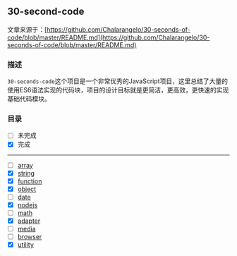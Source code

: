 ## 30-second-code

文章来源于：[https://github.com/Chalarangelo/30-seconds-of-code/blob/master/README.md](https://github.com/Chalarangelo/30-seconds-of-code/blob/master/README.md)

### 描述

`30-seconds-code`这个项目是一个非常优秀的JavaScript项目，这里总结了大量的使用ES6语法实现的代码块，项目的设计目标就是更简洁，更高效，更快速的实现基础代码模块。


### 目录

- [ ] 未完成
- [x] 完成
*******************
- [ ] [array](https://github.com/lvzhenbang/article/blob/master/js/30-seconds-code/array.md)
- [x] [string](https://github.com/lvzhenbang/article/blob/master/js/30-seconds-code/string.md)
- [x] [function](https://github.com/lvzhenbang/article/blob/master/js/30-seconds-code/function.md)
- [x] [object](https://github.com/lvzhenbang/article/blob/master/js/30-seconds-code/object.md)
- [ ] [date](https://github.com/lvzhenbang/article/blob/master/js/30-seconds-code/date.md)
- [x] [nodejs](https://github.com/lvzhenbang/article/blob/master/js/30-seconds-code/node.md)
- [ ] [math](https://github.com/lvzhenbang/article/blob/master/js/30-seconds-code/math.md)
- [x] [adapter](https://github.com/lvzhenbang/article/blob/master/js/30-seconds-code/adapter.md)
- [ ] [media](https://github.com/lvzhenbang/article/blob/master/js/30-seconds-code/media.md)
- [ ] [browser](https://github.com/lvzhenbang/article/blob/master/js/30-seconds-code/browser.md)
- [x] [utility](https://github.com/lvzhenbang/article/blob/master/js/30-seconds-code/utility.md)
